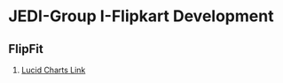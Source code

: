 # JEDI-Group I-Flipkart Development
## FlipFit

1. [Lucid Charts Link](https://lucid.app/folder/invitations/accept/inv_8755ca05-c92b-4c54-8ab5-bbe431fb5d49)
